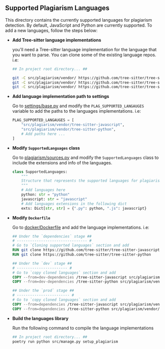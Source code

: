 ## Supported Plagiarism Languages

This directory contains the currently supported languages for plagiarism detection. By default, JavaScript and Python are currently supported. To add a new languages, follow the steps below:

- **Add Tree-sitter language implementations**

    you'll need a Tree-sitter language implementation for the language that you want to parse. You can clone some of the existing language repos. i.e:

    ```bash
    ## In project root directory... ##

    git -C src/plagiarism/vendor/ https://github.com/tree-sitter/tree-sitter-go
    git -C src/plagiarism/vendor/ https://github.com/tree-sitter/tree-sitter-javascript
    git -C src/plagiarism/vendor/ https://github.com/tree-sitter/tree-sitter-python
    ```

- **Add language implementation path to settings**

    Go to [settings/base.py](../../../../core/settings/base.py) and modify the `PLAG_SUPPORTED_LANGAUGES` variable to add the paths to the languages implementations. i.e:

    ```python
    PLAG_SUPPORTED_LANGAUGES = [
        "src/plagiarism/vendor/tree-sitter-javascript",
        "src/plagiarism/vendor/tree-sitter-python",
        # Add paths here ...
    ]
    ```

- **Modify `SupportedLanguages` class**

    Go to [plagiarism/sources.py](../sources.py) and modify the `SupportedLanguages` class to include the extensions and info of the languages.

    ```python
    class SupportedLanguages:
        """
        Structure that represents the supported languages for plagiarism
        """
        # Add languages here
        python: str = "python"
        javascript: str = "javascript"
        # Add languages extensions in the following dict
        exts: Dict[str, str] = {".py": python, ".js": javascript}
    ```

- **Modify `Dockerfile`**

  Go to [docker/Dockerfile](../../../docker/Dockerfile) and add the language implementations. i.e:

  ```Dockerfile
  ## Under the `dependencies` stage ##
  # -------------------------------- #
  # Go to `Cloning supported languages` section and add
  RUN git clone https://github.com/tree-sitter/tree-sitter-javascript
  RUN git clone https://github.com/tree-sitter/tree-sitter-python

  ## Under the `dev` stage ##
  # ----------------------- #
  # Go to `copy cloned languages` section and add
  COPY --from=dev-dependencies /tree-sitter-javascript src/plagiarism/vendor/tree-sitter-javascript
  COPY --from=dev-dependencies /tree-sitter-python src/plagiarism/vendor/tree-sitter-python

  ## Under the `prod` stage ##
  # ------------------------ #
  # Go to `copy cloned languages` section and add
  COPY --from=dependencies /tree-sitter-javascript src/plagiarism/vendor/tree-sitter-javascript
  COPY --from=dependencies /tree-sitter-python src/plagiarism/vendor/tree-sitter-python
  ```

- **Build the languages library**

    Run the following command to compile the language implementations

    ```bash
    ## In project root directory... ##
    poetry run python src/manage.py setup_plagiarism
    ```
